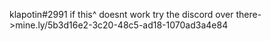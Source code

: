 klapotin#2991
if this^ doesnt work try the discord over there->mine.ly/5b3d16e2-3c20-48c5-ad18-1070ad3a4e84
